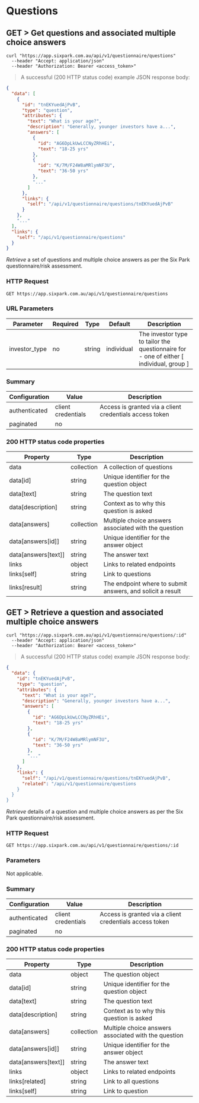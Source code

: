 # Questions

## GET > Get questions and associated multiple choice answers

```shell
curl "https://app.sixpark.com.au/api/v1/questionnaire/questions"
  --header "Accept: application/json"
  --header "Authorization: Bearer <access_token>"
```

> A successful (200 HTTP status code) example JSON response body:

```json
{
  "data": [
    {
      "id": "tnEKYuedAjPvB",
      "type": "question",
      "attributes": {
        "text": "What is your age?",
        "description": "Generally, younger investors have a...",
        "answers": [
          {
            "id": "AG6DpLkUwLCCNyZRhHEi",
            "text": "18-25 yrs"
          },
          {
            "id": "K/7M/F24W8aMRlymNF3U",
            "text": "36-50 yrs"
          },
          "..."
        ]
      },
      "links": {
        "self": "/api/v1/questionnaire/questions/tnEKYuedAjPvB"
      }
    },
    "..."
  ],
  "links": {
    "self": "/api/v1/questionnaire/questions"
  }
}
```

_Retrieve_ a set of questions and multiple choice answers as per the Six Park questionnaire/risk assessment.

### HTTP Request

`GET https://app.sixpark.com.au/api/v1/questionnaire/questions`

### URL Parameters

Parameter | Required | Type | Default | Description
--------- | ----------- | ----------- | ----------- | -----------
investor_type | no | string | individual | The investor type to tailor the questionnaire for - one of either [ individual, group ]

### Summary

Configuration | Value | Description
--------- | ------- | -----------
authenticated | client credentials | Access is granted via a client credentials access token
paginated | no |

### 200 HTTP status code properties

Property | Type | Description
--------- | ----------- | -----------
data | collection | A collection of questions
data[id] | string | Unique identifier for the question object
data[text] | string | The question text
data[description] | string | Context as to why this question is asked
data[answers] | collection | Multiple choice answers associated with the question
data[answers[id]] | string | Unique identifier for the answer object
data[answers[text]] | string | The answer text
links | object | Links to related endpoints
links[self] | string | Link to questions
links[result] | string | The endpoint where to submit answers, and solicit a result


## GET > Retrieve a question and associated multiple choice answers

```shell
curl "https://app.sixpark.com.au/api/v1/questionnaire/questions/:id"
  --header "Accept: application/json"
  --header "Authorization: Bearer <access_token>"
```

> A successful (200 HTTP status code) example JSON response body:

```json
{
  "data": {
    "id": "tnEKYuedAjPvB",
    "type": "question",
    "attributes": {
      "text": "What is your age?",
      "description": "Generally, younger investors have a...",
      "answers": [
        {
          "id": "AG6DpLkUwLCCNyZRhHEi",
          "text": "18-25 yrs"
        },
        {
          "id": "K/7M/F24W8aMRlymNF3U",
          "text": "36-50 yrs"
        },
        "..."
      ]
    },
    "links": {
      "self": "/api/v1/questionnaire/questions/tnEKYuedAjPvB",
      "related": "/api/v1/questionnaire/questions
    }
  }
}
```

_Retrieve_ details of a question and multiple choice answers as per the Six Park questionnaire/risk assessment.

### HTTP Request

`GET https://app.sixpark.com.au/api/v1/questionnaire/questions/:id`

### Parameters

Not applicable.

### Summary

Configuration | Value | Description
--------- | ------- | -----------
authenticated | client credentials | Access is granted via a client credentials access token
paginated | no |

### 200 HTTP status code properties

Property | Type | Description
--------- | ----------- | -----------
data | object | The question object
data[id] | string | Unique identifier for the question object
data[text] | string | The question text
data[description] | string | Context as to why this question is asked
data[answers] | collection | Multiple choice answers associated with the question
data[answers[id]] | string | Unique identifier for the answer object
data[answers[text]] | string | The answer text
links | object | Links to related endpoints
links[related] | string | Link to all questions
links[self] | string | Link to question

